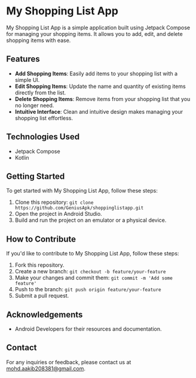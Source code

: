 # My Shopping List App

My Shopping List App is a simple application built using Jetpack Compose for managing your shopping items. It allows you to add, edit, and delete shopping items with ease.

## Features

- **Add Shopping Items**: Easily add items to your shopping list with a simple UI.
- **Edit Shopping Items**: Update the name and quantity of existing items directly from the list.
- **Delete Shopping Items**: Remove items from your shopping list that you no longer need.
- **Intuitive Interface**: Clean and intuitive design makes managing your shopping list effortless.

## Technologies Used

- Jetpack Compose
- Kotlin

## Getting Started

To get started with My Shopping List App, follow these steps:

1. Clone this repository: `git clone https://github.com/GeniusApk/shoppinglistapp.git`
2. Open the project in Android Studio.
3. Build and run the project on an emulator or a physical device.

## How to Contribute

If you'd like to contribute to My Shopping List App, follow these steps:

1. Fork this repository.
2. Create a new branch: `git checkout -b feature/your-feature`
3. Make your changes and commit them: `git commit -m 'Add some feature'`
4. Push to the branch: `git push origin feature/your-feature`
5. Submit a pull request.

## Acknowledgements

- Android Developers for their resources and documentation.

## Contact

For any inquiries or feedback, please contact us at mohd.aakib208381@gmail.com.
